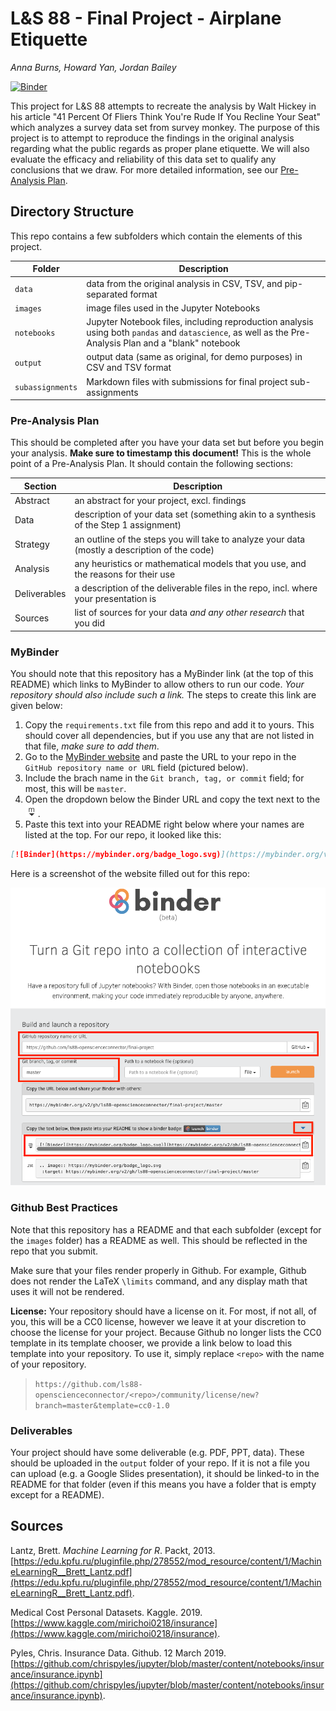 # L&S 88 - Final Project - Airplane Etiquette

_Anna Burns, Howard Yan, Jordan Bailey_

[![Binder](https://mybinder.org/badge_logo.svg)](https://mybinder.org/v2/gh/annaj98/ls88-final-project/master)

This project for L&S 88 attempts to recreate the analysis by Walt Hickey in his article "41 Percent Of Fliers Think You're Rude If You Recline Your Seat" which analyzes a survey data set from survey monkey. The purpose of this project is to attempt to reproduce the findings in the original analysis regarding what the public regards as proper plane etiquette. We will also evaluate the efficacy and reliability of this data set to qualify any conclusions that we draw. For more detailed information, see our [Pre-Analysis Plan](notebooks/pre-analysis-plan.ipynb).

## Directory Structure

This repo contains a few subfolders which contain the elements of this project.

| Folder | Description |
|-----|-----|
| `data`  | data from the original analysis in CSV, TSV, and pip-separated format  |
| `images`  | image files used in the Jupyter Notebooks  |
| `notebooks`  | Jupyter Notebook files, including reproduction analysis using both `pandas` and `datascience`, as well as the Pre-Analysis Plan and a "blank" notebook  |
| `output`  | output data (same as original, for demo purposes) in CSV and TSV format  |
| `subassignments`  | Markdown files with submissions for final project sub-assignments  |


### Pre-Analysis Plan

This should be completed after you have your data set but before you begin your analysis. **Make sure to timestamp this document!** This is the whole point of a Pre-Analysis Plan. It should contain the following sections:

| Section | Description |
|-----|-----|
| Abstract  | an abstract for your project, excl. findings  |
| Data  | description of your data set (something akin to a synthesis of the Step 1 assignment)  |
| Strategy  | an outline of the steps you will take to analyze your data (mostly a description of the code)  |
| Analysis  | any heuristics or mathematical models that you use, and the reasons for their use  |
| Deliverables  | a description of the deliverable files in the repo, incl. where your presentation is  |
| Sources   | list of sources for your data _and any other research_ that you did  |

### MyBinder

You should note that this repository has a MyBinder link (at the top of this README) which links to MyBinder to allow others to run our code. _Your repository should also include such a link._ The steps to create this link are given below:

1. Copy the `requirements.txt` file from this repo and add it to yours. This should cover all dependencies, but if you use any that are not listed in that file, _make sure to add them_.
2. Go to the [MyBinder website](https://mybinder.org/) and paste the URL to your repo in the `GitHub repository name or URL` field (pictured below).
3. Include the brach name in the `Git branch, tag, or commit` field; for most, this will be `master`.
4. Open the dropdown below the Binder URL and copy the text next to the ![Markdown logo](images/markdown.png).
5. Paste this text into your README right below where your names are listed at the top. For our repo, it looked like this:

```markdown
[![Binder](https://mybinder.org/badge_logo.svg)](https://mybinder.org/v2/gh/ls88-openscienceconnector/final-project/master)
```

Here is a screenshot of the website filled out for this repo:

![Binder Screenshot](images/binder.png)

### Github Best Practices

Note that this repository has a README and that each subfolder (except for the `images` folder) has a README as well. This should be reflected in the repo that you submit.

Make sure that your files render properly in Github. For example, Github does not render the LaTeX `\limits` command, and any display math that uses it will not be rendered.

**License:** Your repository should have a license on it. For most, if not all, of you, this will be a CC0 license, however we leave it at your discretion to choose the license for your project. Because Github no longer lists the CC0 template in its template chooser, we provide a link below to load this template into your repository. To use it, simply replace `<repo>` with the name of your repository.

> `https://github.com/ls88-openscienceconnector/<repo>/community/license/new?branch=master&template=cc0-1.0`

### Deliverables

Your project should have some deliverable (e.g. PDF, PPT, data). These should be uploaded in the `output` folder of your repo. If it is not a file you can upload (e.g. a Google Slides presentation), it should be linked-to in the README for that folder (even if this means you have a folder that is empty except for a README).

## Sources

Lantz, Brett. _Machine Learning for R_. Packt, 2013. [https://edu.kpfu.ru/pluginfile.php/278552/mod_resource/content/1/MachineLearningR__Brett_Lantz.pdf](https://edu.kpfu.ru/pluginfile.php/278552/mod_resource/content/1/MachineLearningR__Brett_Lantz.pdf).

Medical Cost Personal Datasets. Kaggle. 2019. [https://www.kaggle.com/mirichoi0218/insurance](https://www.kaggle.com/mirichoi0218/insurance).

Pyles, Chris. Insurance Data. Github. 12 March 2019. [https://github.com/chrispyles/jupyter/blob/master/content/notebooks/insurance/insurance.ipynb](https://github.com/chrispyles/jupyter/blob/master/content/notebooks/insurance/insurance.ipynb).

